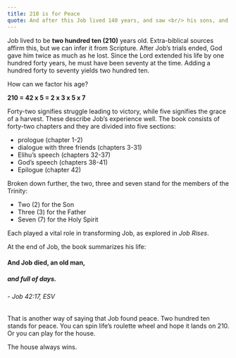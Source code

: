 ```yaml
---
title: 210 is for Peace
quote: And after this Job lived 140 years, and saw <br/> his sons, and his sons' sons, four generations. <br/> And Job died, an old man, and full of days. <br/> - Job 42:16-17
---
```

Job lived to be **two hundred ten (210)** years old. Extra-biblical sources affirm this, but we can infer it from Scripture. After Job’s trials ended, God gave him twice as much as he lost. Since the Lord extended his life by one hundred forty years, he must have been seventy at the time. Adding a hundred forty to seventy yields two hundred ten.

How can we factor his age?

**210 = 42 x 5 = 2 x 3 x 5 x 7**

Forty-two signifies struggle leading to victory, while five signifies the grace of a harvest. These describe Job’s experience well. The book consists of forty-two chapters and they are divided into five sections: 

  - prologue (chapter 1-2)
  - dialogue with three friends (chapters 3-31)
  - Elihu’s speech (chapters 32-37)
  - God’s speech (chapters 38-41)
  - Epilogue (chapter 42)
  
Broken down further, the two, three and seven stand for the members of the Trinity:

  - Two (2) for the Son
  - Three (3) for the Father
  - Seven (7) for the Holy Spirit

Each played a vital role in transforming Job, as explored in *Job Rises*.

At the end of Job, the book summarizes his life:

#### And Job died, an old man, 
##### and full of days. 
###### - Job 42:17, ESV

That is another way of saying that Job found peace. Two hundred ten stands for peace. You can spin life’s roulette wheel and hope it lands on 210.
Or you can play for the house. 

The house always wins.

